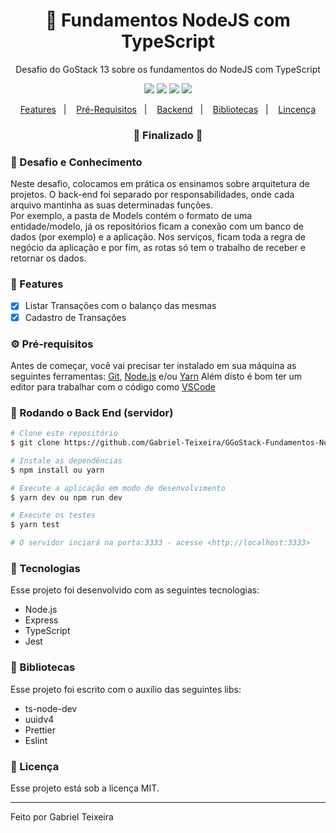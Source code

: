 <h1 align="center">
    🚀 Fundamentos NodeJS com TypeScript
</h1>
<p align="center">Desafio do GoStack 13 sobre os fundamentos do NodeJS com TypeScript</p>

<p align="center">
  <img src="https://img.shields.io/badge/node-12.13.1-green"/>
  <!--<img src="https://img.shields.io/badge/repo%20size-2.00%20MB-informational" />-->
  <img src="https://img.shields.io/badge/score-10.00-important" />
  <img src="https://img.shields.io/badge/last%20commit-august-blue" />
  <img src="https://img.shields.io/badge/license-MIT-success"/>
</p>

<p align="center">
  <a href="#-features">Features</a>&nbsp;&nbsp;&nbsp;|&nbsp;&nbsp;&nbsp;
  <a href="#-pré-requisitos">Pré-Requisitos</a>&nbsp;&nbsp;&nbsp;|&nbsp;&nbsp;&nbsp;
  <a href="#-rodando-o-back-end-servidor">Backend</a>&nbsp;&nbsp;&nbsp;|&nbsp;&nbsp;&nbsp;
  <a href="#-bibliotecas">Bibliotecas</a>&nbsp;&nbsp;&nbsp;|&nbsp;&nbsp;&nbsp;
  <a href="#licença">Lincença</a>
</p>

<h3 align="center"> 
🚧  Finalizado  🚧
</h3>

### 📌 Desafio e Conhecimento
Neste desafio, colocamos em prática os ensinamos sobre arquitetura de projetos. O back-end foi separado
por responsabilidades, onde cada arquivo mantinha as suas determinadas funções. 
<br/>
Por exemplo, a pasta de Models contém o formato 
de uma entidade/modelo, já os repositórios ficam a conexão com um banco de dados (por exemplo) e a aplicação. Nos serviços, ficam toda a
regra de negócio da aplicação e por fim, as rotas só tem o trabalho de receber e retornar os dados.

### 📎 Features

- [x] Listar Transações com o balanço das mesmas
- [x] Cadastro de Transações

### ⚙ Pré-requisitos

Antes de começar, você vai precisar ter instalado em sua máquina as seguintes ferramentas:
[Git](https://git-scm.com), [Node.js](https://nodejs.org/en/) e/ou [Yarn](https://https://yarnpkg.com/) 
Além disto é bom ter um editor para trabalhar com o código como [VSCode](https://code.visualstudio.com/)

### 🎲 Rodando o Back End (servidor)

```bash
# Clone este repositório
$ git clone https://github.com/Gabriel-Teixeira/GGoStack-Fundamentos-Nodejs

# Instale as dependências
$ npm install ou yarn

# Execute a aplicação em modo de desenvolvimento
$ yarn dev ou npm run dev

# Execute os testes
$ yarn test

# O servidor inciará na porta:3333 - acesse <http://localhost:3333>
```

### 🚀 Tecnologias

Esse projeto foi desenvolvido com as seguintes tecnologias:

- Node.js
- Express
- TypeScript
- Jest

### 📕 Bibliotecas

Esse projeto foi escrito com o auxílio das seguintes libs:

- ts-node-dev
- uuidv4
- Prettier
- Eslint

### 📝 Licença

Esse projeto está sob a licença MIT.

<hr/>

Feito por Gabriel Teixeira

